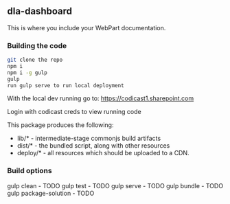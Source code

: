 ## dla-dashboard

This is where you include your WebPart documentation.

### Building the code

```bash
git clone the repo
npm i
npm i -g gulp
gulp
run gulp serve to run local deployment
```
With the local dev running go to:
https://codicast1.sharepoint.com

Login with codicast creds to view running code

This package produces the following:

* lib/* - intermediate-stage commonjs build artifacts
* dist/* - the bundled script, along with other resources
* deploy/* - all resources which should be uploaded to a CDN.

### Build options

gulp clean - TODO
gulp test - TODO
gulp serve - TODO
gulp bundle - TODO
gulp package-solution - TODO
